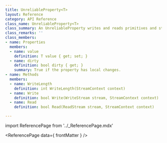 ```yaml
---
title: UnreliableProperty<T>
layout: Reference
category: API Reference
class_name: UnreliableProperty<T>
class_summary: An UnreliableProperty writes and reads primitives and structs on the unreliable channel. The local value is not guaranteed to be in sync with the server value, and does not resend on packet loss, but is more bandwidth efficient.
class_remarks: ''
class_members:
- name: Properties
  members:
  - name: value
    definition: T value { get; set; }
  - name: dirty
    definition: bool dirty { get; }
    summary: True if the property has local changes.
- name: Methods
  members:
  - name: WriteLength
    definition: int WriteLength(StreamContext context)
  - name: Write
    definition: bool Write(WriteStream stream, StreamContext context)
  - name: Read
    definition: bool Read(ReadStream stream, StreamContext context)

---
```

import ReferencePage from '../_ReferencePage.mdx'

<ReferencePage data={ frontMatter } />
